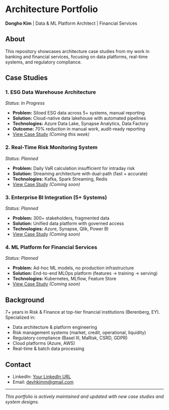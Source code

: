 # Architecture Portfolio
**Dongho Kim** | Data & ML Platform Architect | Financial Services

## About
This repository showcases architecture case studies from my work in banking and financial services, focusing on data platforms, real-time systems, and regulatory compliance.

## Case Studies

### 1. ESG Data Warehouse Architecture
*Status: In Progress*
- **Problem:** Siloed ESG data across 5+ systems, manual reporting
- **Solution:** Cloud-native data lakehouse with automated pipelines
- **Technologies:** Azure Data Lake, Synapse Analytics, Data Factory
- **Outcome:** 70% reduction in manual work, audit-ready reporting
- [View Case Study](./case-studies/esg-data-warehouse.md) *(Coming this week)*

### 2. Real-Time Risk Monitoring System
*Status: Planned*
- **Problem:** Daily VaR calculation insufficient for intraday risk
- **Solution:** Streaming architecture with dual-path (fast + accurate)
- **Technologies:** Kafka, Spark Streaming, Redis
- [View Case Study](./case-studies/real-time-risk.md) *(Coming soon)*

### 3. Enterprise BI Integration (5+ Systems)
*Status: Planned*
- **Problem:** 300+ stakeholders, fragmented data
- **Solution:** Unified data platform with governed access
- **Technologies:** Azure, Synapse, Qlik, Power BI
- [View Case Study](./case-studies/bi-integration.md) *(Coming soon)*

### 4. ML Platform for Financial Services
*Status: Planned*
- **Problem:** Ad-hoc ML models, no production infrastructure
- **Solution:** End-to-end MLOps platform (features → training → serving)
- **Technologies:** Kubernetes, MLflow, Feature Store
- [View Case Study](./case-studies/ml-platform.md) *(Coming soon)*

## Background
7+ years in Risk & Finance at top-tier financial institutions (Berenberg, EY). Specialized in:
- Data architecture & platform engineering
- Risk management systems (market, credit, operational, liquidity)
- Regulatory compliance (Basel III, MaRisk, CSRD, GDPR)
- Cloud platforms (Azure, AWS)
- Real-time & batch data processing

## Contact
- LinkedIn: [Your LinkedIn URL](https://www.linkedin.com/in/devindonghokim/)
- Email: devhkimm@gmail.com

---
*This portfolio is actively maintained and updated with new case studies and system designs.*
